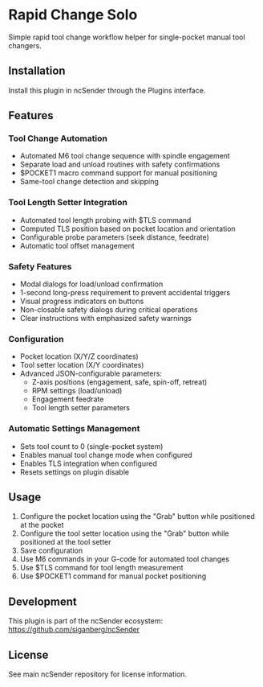 # Rapid Change Solo

Simple rapid tool change workflow helper for single-pocket manual tool changers.

## Installation

Install this plugin in ncSender through the Plugins interface.

## Features

### Tool Change Automation
- Automated M6 tool change sequence with spindle engagement
- Separate load and unload routines with safety confirmations
- $POCKET1 macro command support for manual positioning
- Same-tool change detection and skipping

### Tool Length Setter Integration
- Automated tool length probing with $TLS command
- Computed TLS position based on pocket location and orientation
- Configurable probe parameters (seek distance, feedrate)
- Automatic tool offset management

### Safety Features
- Modal dialogs for load/unload confirmation
- 1-second long-press requirement to prevent accidental triggers
- Visual progress indicators on buttons
- Non-closable safety dialogs during critical operations
- Clear instructions with emphasized safety warnings

### Configuration
- Pocket location (X/Y/Z coordinates)
- Tool setter location (X/Y coordinates)
- Advanced JSON-configurable parameters:
  - Z-axis positions (engagement, safe, spin-off, retreat)
  - RPM settings (load/unload)
  - Engagement feedrate
  - Tool length setter parameters

### Automatic Settings Management
- Sets tool count to 0 (single-pocket system)
- Enables manual tool change mode when configured
- Enables TLS integration when configured
- Resets settings on plugin disable

## Usage

1. Configure the pocket location using the "Grab" button while positioned at the pocket
2. Configure the tool setter location using the "Grab" button while positioned at the tool setter
3. Save configuration
4. Use M6 commands in your G-code for automated tool changes
5. Use $TLS command for tool length measurement
6. Use $POCKET1 command for manual pocket positioning

## Development

This plugin is part of the ncSender ecosystem: https://github.com/siganberg/ncSender

## License

See main ncSender repository for license information.
